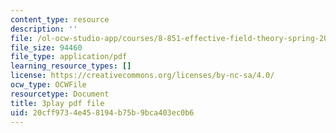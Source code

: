 ```yaml
---
content_type: resource
description: ''
file: /ol-ocw-studio-app/courses/8-851-effective-field-theory-spring-2013/20cff9734e458194b75b9bca403ec0b6_DdnXB0Fa3gQ.pdf
file_size: 94460
file_type: application/pdf
learning_resource_types: []
license: https://creativecommons.org/licenses/by-nc-sa/4.0/
ocw_type: OCWFile
resourcetype: Document
title: 3play pdf file
uid: 20cff973-4e45-8194-b75b-9bca403ec0b6
---
```

